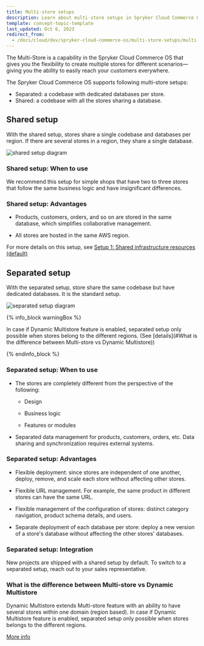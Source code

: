 ```yaml
---
title: Multi-store setups
description: Learn about multi-store setups in Spryker Cloud Commerce OS, including shared and separated configurations for flexible store management, deployment, and data handling.
template: concept-topic-template
last_updated: Oct 6, 2023
redirect_from:
  - /docs/cloud/dev/spryker-cloud-commerce-os/multi-store-setups/multi-store-setups.html
---
```


The Multi-Store is a capability in the Spryker Cloud Commerce OS that gives you the flexibility to create multiple stores for different scenarios—giving you the ability to easily reach your customers everywhere.

The Spryker Cloud Commerce OS supports following multi-store setups:

* Separated: a codebase with dedicated databases per store.
* Shared: a codebase with all the stores sharing a database.


## Shared setup

With the shared setup, stores share a single codebase and databases per region. If there are several stores in a region, they share a single database.


![shared setup diagram](https://spryker.s3.eu-central-1.amazonaws.com/docs/cloud/spryker-cloud-commerce-os/multi-store-setups.md/shared-setup.png)


### Shared setup: When to use

We recommend this setup for simple shops that have two to three stores that follow the same business logic and have insignificant differences.

### Shared setup: Advantages

* Products, customers, orders, and so on are stored in the same database, which simplifies collaborative management.

* All stores are hosted in the same AWS region.

For more details on this setup, see [Setup 1: Shared infrastructure resources (default)](/docs/ca/dev/multi-store-setups/multistore-setup-options.html#setup-1-shared-infrastructure-resources-default)

## Separated setup

With the separated setup, store share the same codebase but have dedicated databases. It is the standard setup.

![separated setup diagram](https://spryker.s3.eu-central-1.amazonaws.com/docs/cloud/spryker-cloud-commerce-os/multi-store-setups.md/separated-setup.png)

{% info_block warningBox %}

In case if Dynamic Multistore feature is enabled, separated setup only possible when stores belong to the different regions. (See [details](#What is the difference between Multi-store vs Dynamic Multistore))

{% endinfo_block %}

### Separated setup: When to use

* The stores are completely different from the perspective of the following:

    * Design

    * Business logic

    * Features or modules

* Separated data management for products, customers, orders, etc. Data sharing and synchronization requires external systems.


### Separated setup: Advantages

* Flexible deployment: since stores are independent of one another, deploy, remove, and scale each store without affecting other stores.

* Flexible URL management. For example, the same product in different stores can have the same URL.

* Flexible management of the configuration of stores: distinct category navigation, product schema details, and users.

* Separate deployment of each database per store: deploy a new version of a store's database without affecting the other stores' databases.

### Separated setup: Integration

New projects are shipped with a shared setup by default. To switch to a separated setup, reach out to your sales representative.


### What is the difference between Multi-store vs Dynamic Multistore

Dynamic Multistore extends Multi-store feature with an ability to have several stores within one domain (region based).
In case if Dynamic Multistore feature is enabled, separated setup only possible when stores belongs to the different regions.

[More info](/docs/pbc/all/dynamic-multistore/202410.0/base-shop/dynamic-multistore-feature-overview.md)

